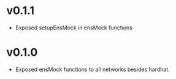 # v0.1.1

- Exposed setupEnsMock in ensMock functions

# v0.1.0

- Exposed ensMock functions to all networks besides hardhat.
